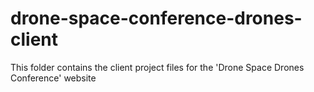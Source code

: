 # drone-space-conference-drones-client

This folder contains the client project files for the 'Drone Space Drones Conference' website
